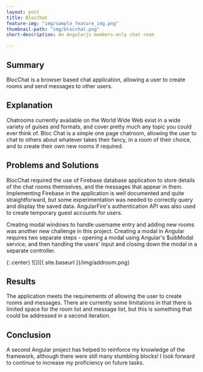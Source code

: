 ```yaml
---
layout: post
title: BlocChat
feature-img: "img/sample_feature_img.png"
thumbnail-path: "img/blocchat.png"
short-description: An Angularjs members-only chat room

---
```


Summary
------------
BlocChat is a browser based chat application, allowing a user to create rooms and send messages to other users.

Explanation
------------
Chatrooms currently available on the World Wide Web exist in a wide variety of guises and formats, and cover pretty much any topic you could ever think of. Bloc Chat is a simple one page chatroom, allowing the user to chat to others about whatever takes their fancy, in a room of their choice, and to create their own new rooms if required.

Problems and Solutions
----------------------
BlocChat required the use of Firebase database application to store details of the chat rooms themselves, and the messages that appear in them. Implementing Firebase in the application is well documented and quite straightforward, but some experimentation was needed to correctly query and display the saved data. AngularFire's authentication API was also used to create temporary guest accounts for users.

Creating modal windows to handle username entry and adding new rooms was another new challenge in this project. Creating a modal in Angular requires two separate steps - opening a modal using Angular's $uibModal service, and then handling the users' input and closing down the modal in a separate controller.

{:.center}
![]({{ site.baseurl }}/img/addroom.png)


Results
------------
The application meets the requirements of allowing the user to create rooms and messages. There are currently some limitations in that there is limited space for the room list and message list, but this is something that could be addressed in a second iteration.

Conclusion
------------
A second Angular project has helped to reinforce my knowledge of the framework, although there were still many stumbling blocks! I look forward to continue to increase my proficiency on future tasks.
